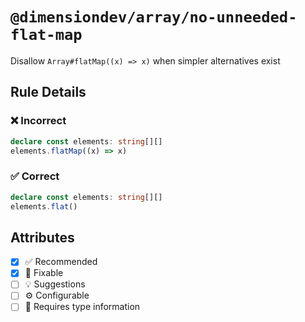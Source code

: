 <!-- begin title -->

# `@dimensiondev/array/no-unneeded-flat-map`

Disallow `Array#flatMap((x) => x)` when simpler alternatives exist

<!-- end title -->

## Rule Details

### :x: Incorrect

```ts
declare const elements: string[][]
elements.flatMap((x) => x)
```

### :white_check_mark: Correct

```ts
declare const elements: string[][]
elements.flat()
```

## Attributes

<!-- begin attributes -->

- [x] :white_check_mark: Recommended
- [x] :wrench: Fixable
- [ ] :bulb: Suggestions
- [ ] :gear: Configurable
- [ ] :thought_balloon: Requires type information

<!-- end attributes -->

